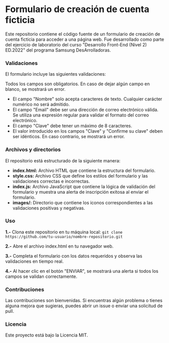 # Formulario de creación de cuenta ficticia
Este repositorio contiene el código fuente de un formulario de creación de cuenta ficticia para acceder a una página web. Fue desarrollado como parte del ejercicio de laboratorio del curso "Desarrollo Front-End (Nivel 2) ED.2022" del programa Samsung DesArrolladoras.

### Validaciones
El formulario incluye las siguientes validaciones:

Todos los campos son obligatorios. En caso de dejar algún campo en blanco, se mostrará un error.
- El campo "Nombre" solo acepta caracteres de texto. Cualquier carácter numérico no será admitido.
- El campo "Email" debe ser una dirección de correo electrónico válida. Se utiliza una expresión regular para validar el formato del correo electrónico.
- El campo "Clave" debe tener un máximo de 8 caracteres.
- El valor introducido en los campos "Clave" y "Confirme su clave" deben ser idénticos. En caso contrario, se mostrará un error.

### Archivos y directorios
El repositorio está estructurado de la siguiente manera:

- **index.html:** Archivo HTML que contiene la estructura del formulario.
- **style.css:** Archivo CSS que define los estilos del formulario y las validaciones correctas e incorrectas.
- **index.js:** Archivo JavaScript que contiene la lógica de validación del formulario y muestra una alerta de inscripción exitosa al enviar el formulario.
- **images/:** Directorio que contiene los iconos correspondientes a las validaciones positivas y negativas.

### Uso

**1.-** Clona este repositorio en tu máquina local:
`git clone https://github.com/tu-usuario/nombre-repositorio.git`

**2.-** Abre el archivo index.html en tu navegador web.

**3.-** Completa el formulario con los datos requeridos y observa las validaciones en tiempo real.

**4.-** Al hacer clic en el botón "ENVIAR", se mostrará una alerta si todos los campos se validan correctamente.

### Contribuciones
Las contribuciones son bienvenidas. Si encuentras algún problema o tienes alguna mejora que sugieras, puedes abrir un issue o enviar una solicitud de pull.

### Licencia
Este proyecto está bajo la Licencia MIT.
